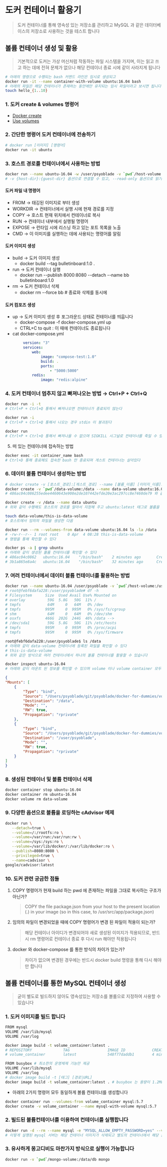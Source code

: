 # 도커 컨테이너 활용기
> 도커 컨테이너를 통해 영속성 있는 저장소를 관리하고 MySQL 과 같은 데이터베이스의 저장소로 사용하는 것을 테스트 합니다

## 볼륨 컨테이너 생성 및 활용
> 기본적으로 도커는 가상 머신처럼 작동하는 파일 시스템을 가지며, 이는 읽고 쓰고 하는 데에 전혀 문제가 없으나 해당 컨테이너 종료 시에 같이 사라지게 됩니다
```bash
# 아래의 명령으로 수행되는 bash 커맨드 라인은 임시로 생성되고 
docker run -it --name container-with-volume ubuntu:16.04 bash 
# 아래의 파일은 해당 컨테이너가 존재하는 동안에만 유지되는 임시 파일이라고 보시면 됩니다
touch hello_{1..10}
```

### 1. 도커 create & volumes 명령어
* [Docker create](https://docs.docker.com/engine/reference/commandline/create/) 
* [Use volumes](https://docs.docker.com/storage/volumes/)

### 2. 간단한 명령어 도커 컨테이너에 전송하기
```bash
# docker run [이미지] [명령어]
docker run -it ubuntu
```

### 3. 호스트 경로를 컨테이너에서 사용하는 방법
```bash
docker run --name ubuntu-16.04 -w /user/psyoblade -v `pwd`/host-volume:/user/psyoblade -it ubuntu:16.04
# -v {host-dir}:{guest-dir} 옵션으로 연결할 수 있고, --read-only 옵션으로 읽기 전용으로 연결할 수 있으며, -v 옵션을 연속으로 붙여쓸 수 있다
```
#### 도커 파일 내 명령어
* FROM → 태깅된 이미지로 부터 생성
* WORKDIR → 컨테이너에서 실행 시에 현재 경로를 지정
* COPY → 호스트 현재 위치에서 컨테이너로 복사
* RUN → 컨테이너 내부에서 실행될 명령어
* EXPOSE → 런타임 시에 리스닝 하고 있는 포트 목록을 노출
* CMD → 이 이미지를 실행하는 데에 사용되는 명령어를 알림

#### 도커 이미지 생성
* build → 도커 이미지 생성
  * docker build --tag bulletinboard:1.0 .
* run → 도커 컨테이너 실행
  * docker run --publish 8000:8080 --detach --name bb bulletinboard:1.0
* rm → 도커 컨테이너 삭제
  * docker rm --force bb # 종료와 삭제를 동시에
  
#### 도커 컴포즈 생성
* up → 도커 이미지 생성 후 포그라운드 상태로 컨테이너를 띄웁니다
  * docker-compose -f docker-compose.yml up
  * CTRL+C to quit : 이 때에 컨테이너도 종료됩니다
* cat docker-compose.yml
```yml
        version: "3"
        services:
            web:
                image: "compose-test:1.0"
                build: .
                ports:
                    - "5000:5000"
            redis:
                image: "redis:alpine"
```
  

### 4. 도커 컨테이너 멈추지 않고 빠져나오는 방법 → Ctrl+P + Ctrl+Q
```bash
docker run -i -t
# Ctrl+P + Ctrl+Q 통해서 빠져나오면 컨테이너가 종료되지 않는다

docker run -i
# Ctrl+P + Ctrl+Q 통해서 나오는 경우 stdin 이 붕괴된다

docker run
# Ctrl+P + Ctrl+Q 통해서 빠져나올 수 없으며 SIGKILL 시그널로 컨테이너를 죽일 수 있다
```

5. 떠 있는 컨테이너에 접속하는 방법
```bash
docker exec -it container_name bash
# Ctrl+D 통해 종료해도 접속한 bash 만 종료되며 게스트 컨테이너는 살아있다
```

### 6. 데이터 볼륨 컨테이너 생성하는 방법
```bash
# docker create -v [호스트_경로]:[게스트_경로] --name [볼륨_이름] [이미지_이름]:[태그]
docker create -v `pwd`/data-volume:/data --name data-volume ubuntu:16.04
# 486ac04c086255edee4460643e908e2de107442efde20e3ac297cc8e7460de79 와 같은 값이 출력됩니다

docker create -v /data --name data ubuntu
# 위와 같이 수행해도 호스트의 경로를 알아서 지정해 주고 ubuntu:latest 태그로 볼륨을 생성합니다 

touch data-volume/this-is-data-volume
# 호스트에서 임의의 파일을 생성한 다음

docker run --rm --volumes-from data-volume ubuntu:16.04 ls -la /data
# -rw-r--r-- 1 root root    0 Apr  4 08:28 this-is-data-volume
# 명령을 통해 확인할 수 있다

docker ps -a | grep ubuntu
# 아래와 같이 생성된 볼륨 컨테이너를 확인할 수 있다
# 486ac04c0862   ubuntu:16.04    "/bin/bash"    2 minutes ago       Created    data-volume
# 3b1a865e8a4c   ubuntu:16.04    "/bin/bash"    32 minutes ago      Created    data
```

### 7. 여러 컨테이너에서 데이터 볼륨 컨테이너를 활용하는 방법
```bash
docker run --name ubuntu-16.04 /user/psyoblade -v `pwd`/host-volume:/user/psyoblade --rm --volumes-from data-volume -it ubuntu:16.04
# root@febf6dafa228:/user/psyoblade# df -h
# Filesystem      Size  Used Avail Use% Mounted on
# overlay          59G  5.8G   50G  11% /
# tmpfs            64M     0   64M   0% /dev
# tmpfs           995M     0  995M   0% /sys/fs/cgroup
# shm              64M     0   64M   0% /dev/shm
# osxfs           466G  202G  244G  46% /data --> 
# /dev/sda1        59G  5.8G   50G  11% /etc/hosts
# tmpfs           995M     0  995M   0% /proc/acpi
# tmpfs           995M     0  995M   0% /sys/firmware

root@febf6dafa228:/user/psyoblade$ ls /data
# 아래와 같이 data-volume 컨테이너에 등록된 파일을 확인할 수 있다 
# this-is-data-volume
# 위와 같은 방식으로 여러 컨테이너에서 하나의 볼륨 컨테이너를 활용할 수 있습니다

docker inspect ubuntu-16.04
# 아래와 같이 마운트 된 정보를 확인할 수 있으며 volume 이나 volume container 모두 bind 유형으로 마운트 된 것을 확인할 수 있습니다
```
```json
{
"Mounts": [
	{
		"Type": "bind",
		"Source": "/Users/psyoblade/git/psyoblade/docker-for-dummies/volume-container/data-volume",
		"Destination": "/data",
		"Mode": "",
		"RW": true,
		"Propagation": "rprivate"
	},
	{
		"Type": "bind",
		"Source": "/Users/psyoblade/git/psyoblade/docker-for-dummies/volume-container/host-volume",
		"Destination": "/user/psyoblade",
		"Mode": "",
		"RW": true,
		"Propagation": "rprivate"
	}
]
}
```

### 8. 생성된 컨테이너 및 볼륨 컨테이너 삭제
```bash
docker container stop ubuntu-16.04
docker container rm ubuntu-16.04
docker volume rm data-volume
```

### 9. 다양한 옵션으로 볼륨을 로딩하는 cAdvisor 예제
```bash
docker run \
   --detach=true \
   --volume=/:/rootfs:ro \
   --volume=/var/run:/var/run:rw \
   --volume=/sys:/sys:ro \
   --volume=/var/lib/docker/:/var/lib/docker:ro \
   --publish=8080:8080 \
   --privileged=true \
   --name=cadvisor \
google/cadvisor:latest
```

### 10. 도커 관련 궁금한 점들
1. COPY 명령어가 현재 build 하는 pwd 에 존재하는 파일을 그대로 복사하는 구조가 아닌가?
    > COPY the file package.json from your host to the present location (.) in your image (so in this case, to /usr/src/app/package.json)
2. 임의의 파일이 변경되었을 때에 COPY 명령어가 변경 된 파일이 적용이 되는가?
    > 해당 컨테이너 아이디가 변경되어야 새로 생성된 이미지가 적용되므로, 반드시  rm 명령어로 컨테이너 종료 후 다시 run 해야만 적용됩니다
3. docker 와 docker-compose 를 통한 방식의 차이가 있는가?
    > 차이가 없으며 변경된 경우에는 반드시 docker build 명령을 통해 다시 해야만 합니다


## 볼륨 컨테이너를 통한 MySQL 컨테이너 생성
> 굳이 별도로 빌드하지 않아도 영속성있는 저장소를 볼륨으로 지정하여 사용할 수 있습니다

### 1. 도커 이미지를 빌드 합니다
```bash
FROM mysql
VOLUME /var/lib/mysql
VOLUME /var/log

docker image build -t volume_container:latest .
# REPOSITORY              TAG                 IMAGE ID            CREATED             SIZE
# volume_container        latest              548f77daddb1        4 minutes ago       547MB
```

```bash
FROM busybox # 최소한의 운영체제 기능만 제공
VOLUME /var/lib/mysql
VOLUME /var/log
# docker image build -t [태그] [경로|URL]
docker image build -t volume_container:latest . # busybox 는 용량이 1.2MB 로 감소
```

* 아래의 2가지 명령어 모두 동일하게 볼륨 컨테이너를 생성합니다
```bash
docker container run --volumes-from volume_container mysql:5.7
docker create -v volume_container --name mysql-with-volume mysql:5.7
```

### 2. 빌드된 볼륨컨테이너를 이용하여 컨테이너를 실행합니다
```bash
docker run -d --rm --name mysql -e "MYSQL_ALLOW_EMPTY_PASSWORD=yes" --volumes-from mysql-with-volume mysql
# 이렇게 실행된 mysql 서버는 해당 컨테이너 이미지가 삭제되고 별도의 컨테이너에서 해당 볼륨 컨테이너에 접근해도 동일하게 동작합니다
```

### 3. 유사하게 몽고디비도 마찬가지 방식으로 실행이 가능합니다
```bash
docker run -v `pwd`/mongo-volume:/data/db mongo
```